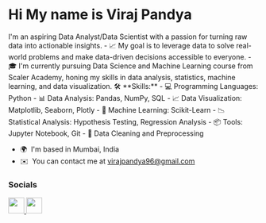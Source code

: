 Hi My name is Viraj Pandya
=============================

I'm an aspiring Data Analyst/Data Scientist with a passion for turning raw data into actionable insights. - 📈 My goal is to leverage data to solve real-world problems and make data-driven decisions accessible to everyone. - 🎓 I'm currently pursuing Data Science and Machine Learning course from Scaler Academy, honing my skills in data analysis, statistics, machine learning, and data visualization. 🛠️ \*\*Skills:\*\* - 💻 Programming Languages: Python - 📊 Data Analysis: Pandas, NumPy, SQL - 📈 Data Visualization: Matplotlib, Seaborn, Plotly - 🤖 Machine Learning: Scikit-Learn - 📉 Statistical Analysis: Hypothesis Testing, Regression Analysis - 📦 Tools: Jupyter Notebook, Git - 🧐 Data Cleaning and Preprocessing

* 🌍  I'm based in Mumbai, India
* ✉️  You can contact me at [virajpandya96@gmail.com](mailto:virajpandya96@gmail.com)


### Socials

<p align="left"> <a href="https://www.github.com/Viraj1996" target="_blank" rel="noreferrer"> <picture> <source media="(prefers-color-scheme: dark)" srcset="https://raw.githubusercontent.com/danielcranney/readme-generator/main/public/icons/socials/github-dark.svg" /> <source media="(prefers-color-scheme: light)" srcset="https://raw.githubusercontent.com/danielcranney/readme-generator/main/public/icons/socials/github.svg" /> <img src="https://raw.githubusercontent.com/danielcranney/readme-generator/main/public/icons/socials/github.svg" width="32" height="32" /> </picture> </a> <a href="https://www.linkedin.com/in/viraj-pandya-89b83a144/" target="_blank" rel="noreferrer"> <picture> <source media="(prefers-color-scheme: dark)" srcset="https://raw.githubusercontent.com/danielcranney/readme-generator/main/public/icons/socials/linkedin-dark.svg" /> <source media="(prefers-color-scheme: light)" srcset="https://raw.githubusercontent.com/danielcranney/readme-generator/main/public/icons/socials/linkedin.svg" /> <img src="https://raw.githubusercontent.com/danielcranney/readme-generator/main/public/icons/socials/linkedin.svg" width="32" height="32" /> </picture> </a></p>
